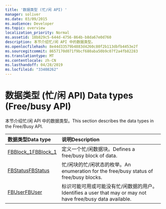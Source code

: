 ```yaml
---
title: '数据类型 (忙/闲 API) '
manager: soliver
ms.date: 03/09/2015
ms.audience: Developer
ms.topic: overview
localization_priority: Normal
ms.assetid: 18b829c5-644d-4756-864b-b8da67e0d760
description: 本节介绍忙/闲 API 中的数据类型。
ms.openlocfilehash: 8e44d33579b4883d4260c80f2b113dbfb4453e2f
ms.sourcegitcommit: 8657170d071f9bcf680aba50b9c07f2a4fb82283
ms.translationtype: MT
ms.contentlocale: zh-CN
ms.lasthandoff: 04/28/2019
ms.locfileid: "33408262"
---
```

# <a name="data-types-freebusy-api"></a><span data-ttu-id="a6716-103">数据类型 (忙/闲 API) </span><span class="sxs-lookup"><span data-stu-id="a6716-103">Data types (Free/busy API)</span></span>

<span data-ttu-id="a6716-104">本节介绍忙/闲 API 中的数据类型。</span><span class="sxs-lookup"><span data-stu-id="a6716-104">This section describes the data types in the Free/Busy API.</span></span>
  
|<span data-ttu-id="a6716-105">**数据类型**</span><span class="sxs-lookup"><span data-stu-id="a6716-105">**Data type**</span></span>|<span data-ttu-id="a6716-106">**说明**</span><span class="sxs-lookup"><span data-stu-id="a6716-106">**Description**</span></span>|
|:-----|:-----|
|[<span data-ttu-id="a6716-107">FBBlock_1</span><span class="sxs-lookup"><span data-stu-id="a6716-107">FBBlock_1</span></span>](fbblock_1.md) <br/> |<span data-ttu-id="a6716-108">定义一个忙/闲数据块。</span><span class="sxs-lookup"><span data-stu-id="a6716-108">Defines a free/busy block of data.</span></span>  <br/> |
|[<span data-ttu-id="a6716-109">FBStatus</span><span class="sxs-lookup"><span data-stu-id="a6716-109">FBStatus</span></span>](fbstatus.md) <br/> |<span data-ttu-id="a6716-110">忙/闲块的忙/闲状态的枚举。</span><span class="sxs-lookup"><span data-stu-id="a6716-110">An enumeration for the free/busy status of free/busy blocks.</span></span>  <br/> |
|[<span data-ttu-id="a6716-111">FBUser</span><span class="sxs-lookup"><span data-stu-id="a6716-111">FBUser</span></span>](fbuser.md) <br/> |<span data-ttu-id="a6716-112">标识可能可用或可能没有忙/闲数据的用户。</span><span class="sxs-lookup"><span data-stu-id="a6716-112">Identifies a user that may or may not have free/busy data available.</span></span>  <br/> |
   

